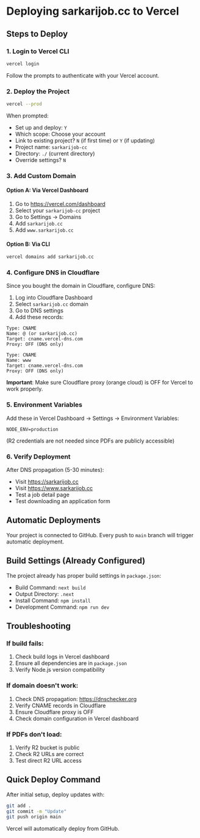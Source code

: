 # Deploying sarkarijob.cc to Vercel

## Steps to Deploy

### 1. Login to Vercel CLI
```bash
vercel login
```
Follow the prompts to authenticate with your Vercel account.

### 2. Deploy the Project
```bash
vercel --prod
```

When prompted:
- Set up and deploy: `Y`
- Which scope: Choose your account
- Link to existing project? `N` (if first time) or `Y` (if updating)
- Project name: `sarkarijob-cc`
- Directory: `./` (current directory)
- Override settings? `N`

### 3. Add Custom Domain

#### Option A: Via Vercel Dashboard
1. Go to https://vercel.com/dashboard
2. Select your `sarkarijob-cc` project
3. Go to Settings → Domains
4. Add `sarkarijob.cc`
5. Add `www.sarkarijob.cc`

#### Option B: Via CLI
```bash
vercel domains add sarkarijob.cc
```

### 4. Configure DNS in Cloudflare

Since you bought the domain in Cloudflare, configure DNS:

1. Log into Cloudflare Dashboard
2. Select `sarkarijob.cc` domain
3. Go to DNS settings
4. Add these records:

```
Type: CNAME
Name: @ (or sarkarijob.cc)
Target: cname.vercel-dns.com
Proxy: OFF (DNS only)

Type: CNAME  
Name: www
Target: cname.vercel-dns.com
Proxy: OFF (DNS only)
```

**Important**: Make sure Cloudflare proxy (orange cloud) is OFF for Vercel to work properly.

### 5. Environment Variables

Add these in Vercel Dashboard → Settings → Environment Variables:
```
NODE_ENV=production
```

(R2 credentials are not needed since PDFs are publicly accessible)

### 6. Verify Deployment

After DNS propagation (5-30 minutes):
- Visit https://sarkarijob.cc
- Visit https://www.sarkarijob.cc
- Test a job detail page
- Test downloading an application form

## Automatic Deployments

Your project is connected to GitHub. Every push to `main` branch will trigger automatic deployment.

## Build Settings (Already Configured)

The project already has proper build settings in `package.json`:
- Build Command: `next build`
- Output Directory: `.next`
- Install Command: `npm install`
- Development Command: `npm run dev`

## Troubleshooting

### If build fails:
1. Check build logs in Vercel dashboard
2. Ensure all dependencies are in `package.json`
3. Verify Node.js version compatibility

### If domain doesn't work:
1. Check DNS propagation: https://dnschecker.org
2. Verify CNAME records in Cloudflare
3. Ensure Cloudflare proxy is OFF
4. Check domain configuration in Vercel dashboard

### If PDFs don't load:
1. Verify R2 bucket is public
2. Check R2 URLs are correct
3. Test direct R2 URL access

## Quick Deploy Command

After initial setup, deploy updates with:
```bash
git add .
git commit -m "Update"
git push origin main
```

Vercel will automatically deploy from GitHub.